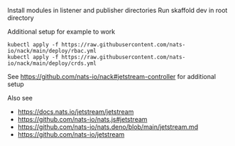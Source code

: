 Install modules in listener and publisher directories
Run skaffold dev in root directory 

Additional setup for example to work

```
kubectl apply -f https://raw.githubusercontent.com/nats-io/nack/main/deploy/rbac.yml
kubectl apply -f https://raw.githubusercontent.com/nats-io/nack/main/deploy/crds.yml
```

See https://github.com/nats-io/nack#jetstream-controller for additional setup

Also see

- https://docs.nats.io/jetstream/jetstream
- https://github.com/nats-io/nats.js#jetstream
- https://github.com/nats-io/nats.deno/blob/main/jetstream.md
- https://github.com/nats-io/jetstream

